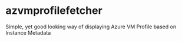 # azvmprofilefetcher
Simple, yet good looking way of displaying Azure VM Profile based on Instance Metadata
